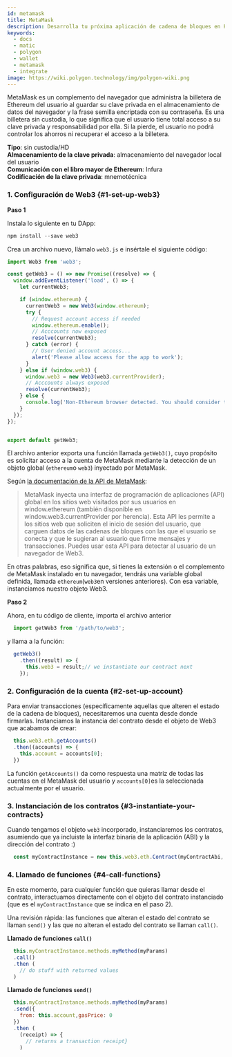 ```yaml
---
id: metamask
title: MetaMask
description: Desarrolla tu próxima aplicación de cadena de bloques en Polygon.
keywords:
  - docs
  - matic
  - polygon
  - wallet
  - metamask
  - integrate
image: https://wiki.polygon.technology/img/polygon-wiki.png
---
```


MetaMask es un complemento del navegador que administra la billetera de Ethereum del usuario al guardar su clave privada en el almacenamiento de datos del navegador y la frase semilla encriptada con su contraseña. Es una billetera sin custodia, lo que significa que el usuario tiene total acceso a su clave privada y responsabilidad por ella. Si la pierde, el usuario no podrá controlar los ahorros ni recuperar el acceso a la billetera.

**Tipo**: sin custodia/HD <br/>
**Almacenamiento de la clave privada**: almacenamiento del navegador local del usuario <br/>
**Comunicación con el libro mayor de Ethereum**: Infura <br/>
**Codificación de la clave privada**: mnemotécnica <br/>

### 1. Configuración de Web3 {#1-set-up-web3}

**Paso 1**

Instala lo siguiente en tu DApp:
  ```javascript
  npm install --save web3
  ```
Crea un archivo nuevo, llámalo `web3.js` e insértale el siguiente código:

  ```javascript
  import Web3 from 'web3';

  const getWeb3 = () => new Promise((resolve) => {
    window.addEventListener('load', () => {
      let currentWeb3;

      if (window.ethereum) {
        currentWeb3 = new Web3(window.ethereum);
        try {
          // Request account access if needed
          window.ethereum.enable();
          // Acccounts now exposed
          resolve(currentWeb3);
        } catch (error) {
          // User denied account access...
          alert('Please allow access for the app to work');
        }
      } else if (window.web3) {
        window.web3 = new Web3(web3.currentProvider);
        // Acccounts always exposed
        resolve(currentWeb3);
      } else {
        console.log('Non-Ethereum browser detected. You should consider trying MetaMask!');
      }
    });
  });


  export default getWeb3;
  ```

El archivo anterior exporta una función llamada `getWeb3()`, cuyo propósito es solicitar acceso a la cuenta de MetaMask mediante la detección de un objeto global (`ethereum`o `web3`) inyectado por MetaMask.

Según [la documentación de la API de MetaMask](https://docs.metamask.io/guide/ethereum-provider.html#upcoming-provider-changes):

> MetaMask inyecta una interfaz de programación de aplicaciones (API) global en los sitios web visitados por sus usuarios en window.ethereum (también disponible en window.web3.currentProvider por herencia). Esta API les permite a los sitios web que soliciten el inicio de sesión del usuario, que carguen datos de las cadenas de bloques con las que el usuario se conecta y que le sugieran al usuario que firme mensajes y transacciones. Puedes usar esta API para detectar al usuario de un navegador de Web3.

En otras palabras, eso significa que, si tienes la extensión o el complemento de MetaMask instalado en tu navegador, tendrás una variable global definida, llamada `ethereum`(`web3`en versiones anteriores). Con esa variable, instanciamos nuestro objeto Web3.

**Paso 2**

Ahora, en tu código de cliente, importa el archivo anterior
```js
  import getWeb3 from '/path/to/web3';
```
y llama a la función:
```js
  getWeb3()
    .then((result) => {
      this.web3 = result;// we instantiate our contract next
    });
```
### 2. Configuración de la cuenta {#2-set-up-account}

Para enviar transacciones (específicamente aquellas que alteren el estado de la cadena de bloques), necesitaremos una cuenta desde donde firmarlas. Instanciamos la instancia del contrato desde el objeto de Web3 que acabamos de crear:
```js
  this.web3.eth.getAccounts()
  .then((accounts) => {
    this.account = accounts[0];
  })
```
La función `getAccounts()` da como respuesta una matriz de todas las cuentas en el MetaMask del usuario y `accounts[0]`es la seleccionada actualmente por el usuario.

### 3. Instanciación de los contratos {#3-instantiate-your-contracts}

Cuando tengamos el objeto `web3` incorporado, instanciaremos los contratos, asumiendo que ya incluiste la interfaz binaria de la aplicación (ABI) y la dirección del contrato :)
```js
  const myContractInstance = new this.web3.eth.Contract(myContractAbi, myContractAddress)
```
### 4. Llamado de funciones {#4-call-functions}

En este momento, para cualquier función que quieras llamar desde el contrato, interactuamos directamente con el objeto del contrato instanciado (que es el `myContractInstance` que se indica en el paso 2).

Una revisión rápida: las funciones que alteran el estado del contrato se llaman `send()` y las que no alteran el estado del contrato se llaman `call()`.

**Llamado de funciones `call()`**
```js
  this.myContractInstance.methods.myMethod(myParams)
  .call()
  .then (
    // do stuff with returned values
  )
```
**Llamado de funciones `send()`**
```js
  this.myContractInstance.methods.myMethod(myParams)
  .send({
    from: this.account,gasPrice: 0
  })
  .then (
    (receipt) => {
      // returns a transaction receipt}
    )
```

